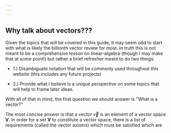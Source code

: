 ```yaml
---
---
---
```

## Why talk about vectors???

Given the topics that will be covered in this guide, it may seem odd to start with what is likely the billionth vector review for most. In truth this is not meant to be a comprehensive lesson on linear-algebra (though I may make that at some point!) but rather a brief refresher meant to do two things:

- 1.) Disambiguate notation that will be commonly used throughout this website (this includes any future projects)

- 2.) Provide what I believe is a unique perspective on some topics that will help to frame later ideas.

With all of that in mind, the first question we should answer is "What is a vector?"

The most concise answer is that a vector $\vec {v}$ is an element of a vector space $\textbf{V}$. In order for a set $\textbf{V}$ to constitute a vector space, there is a list of requirements (called the vector axioms) which must be satisfied which are


